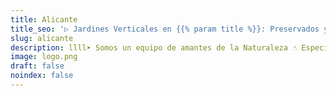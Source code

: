 ```yaml
---
title: Alicante
title_seo: '▷ Jardines Verticales en {{% param title %}}: Preservados y Artificales'
slug: alicante
description: llll➤ Somos un equipo de amantes de la Naturaleza ☝ Especializadas en Diseño de Interiores con Jardines Verticales en {{% param title %}}.
image: logo.png
draft: false
noindex: false
---
```

